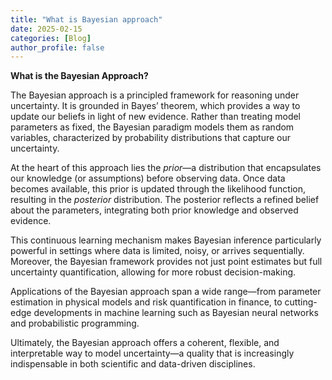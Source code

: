 ```yaml
---
title: "What is Bayesian approach"
date: 2025-02-15
categories: [Blog]
author_profile: false
---
```



**What is the Bayesian Approach?**

The Bayesian approach is a principled framework for reasoning under uncertainty. It is grounded in Bayes’ theorem, which provides a way to update our beliefs in light of new evidence. Rather than treating model parameters as fixed, the Bayesian paradigm models them as random variables, characterized by probability distributions that capture our uncertainty.

At the heart of this approach lies the *prior*—a distribution that encapsulates our knowledge (or assumptions) before observing data. Once data becomes available, this prior is updated through the likelihood function, resulting in the *posterior* distribution. The posterior reflects a refined belief about the parameters, integrating both prior knowledge and observed evidence.

This continuous learning mechanism makes Bayesian inference particularly powerful in settings where data is limited, noisy, or arrives sequentially. Moreover, the Bayesian framework provides not just point estimates but full uncertainty quantification, allowing for more robust decision-making.

Applications of the Bayesian approach span a wide range—from parameter estimation in physical models and risk quantification in finance, to cutting-edge developments in machine learning such as Bayesian neural networks and probabilistic programming.

Ultimately, the Bayesian approach offers a coherent, flexible, and interpretable way to model uncertainty—a quality that is increasingly indispensable in both scientific and data-driven disciplines.
